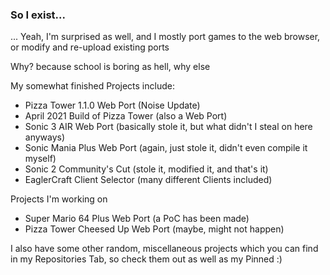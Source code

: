 ### So I exist...

... Yeah, I'm surprised as well, and I mostly port games to the web browser, or modify and re-upload existing ports

Why? because school is boring as hell, why else

My somewhat finished Projects include:
- Pizza Tower 1.1.0 Web Port (Noise Update)
- April 2021 Build of Pizza Tower (also a Web Port)
- Sonic 3 AIR Web Port (basically stole it, but what didn't I steal on here anyways)
- Sonic Mania Plus Web Port (again, just stole it, didn't even compile it myself)
- Sonic 2 Community's Cut (stole it, modified it, and that's it)
- EaglerCraft Client Selector (many different Clients included)

Projects I'm working on
- Super Mario 64 Plus Web Port (a PoC has been made)
- Pizza Tower Cheesed Up Web Port (maybe, might not happen)

I also have some other random, miscellaneous projects which you can find in my Repositories Tab, so check them out as well as my Pinned
:)

